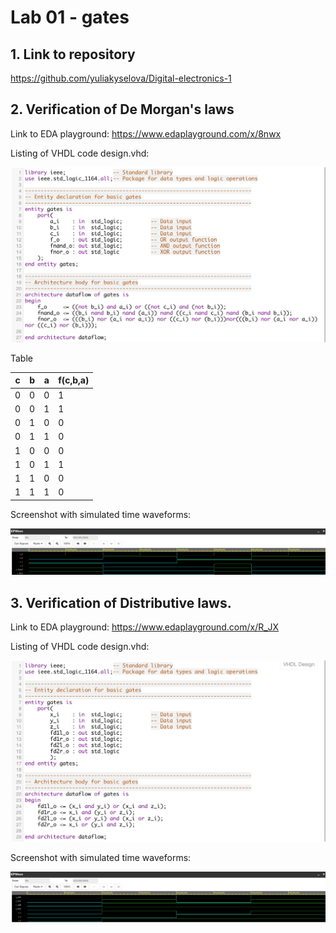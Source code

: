 # Lab 01 - gates

## 1. Link to repository
https://github.com/yuliakyselova/Digital-electronics-1

## 2. Verification of De Morgan's laws
Link to EDA playground: https://www.edaplayground.com/x/8nwx

Listing of VHDL code design.vhd:

![](Images/De%20Morgan.png)

Table

| c | b | a | f(c,b,a) |
|---|---|-- |----------|
| 0 | 0 | 0 |     1    |
| 0 | 0 | 1 |     1    |
| 0 | 1 | 0 |     0    |
| 0 | 1 | 1 |     0    |
| 1 | 0 | 0 |     0    |
| 1 | 0 | 1 |     1    |
| 1 | 1 | 0 |     0    |
| 1 | 1 | 1 |     0    |

Screenshot with simulated time waveforms:

![](Images/ScreenDeMorgan%20.png)

## 3. Verification of Distributive laws.
Link to EDA playground: https://www.edaplayground.com/x/R_JX

Listing of VHDL code design.vhd:

![](Images/Distribution.png)

Screenshot with simulated time waveforms:

![](Images/ScreenDistribution.png)


